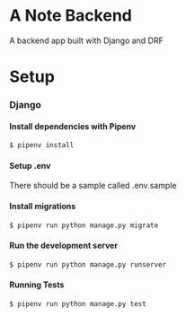 # A Note Backend

A backend app built with Django and DRF

# Setup

### Django

#### Install dependencies with Pipenv

```bash
$ pipenv install
```

#### Setup .env

There should be a sample called .env.sample

#### Install migrations

```bash
$ pipenv run python manage.py migrate
```

#### Run the development server

```bash
$ pipenv run python manage.py runserver
```

#### Running Tests

```bash
$ pipenv run python manage.py test
```
